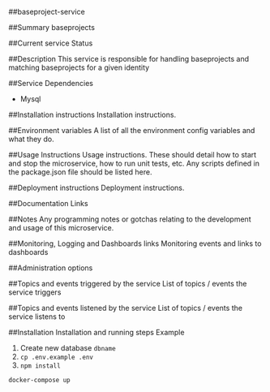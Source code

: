 ##baseproject-service

##Summary
baseprojects

##Current service Status

##Description
This service is responsible for handling baseprojects and matching baseprojects for a given identity

##Service Dependencies
- Mysql

##Installation instructions
Installation instructions.

##Environment variables
A list of all the environment config variables and what they do.

##Usage Instructions
Usage instructions.  These should detail how to start and stop the microservice, how to run unit tests, etc.  Any scripts defined in the package.json file should be listed here.

##Deployment instructions
Deployment instructions.

##Documentation Links

##Notes
Any programming notes or gotchas relating to the development and usage of this microservice.

##Monitoring, Logging and Dashboards links
Monitoring events and links to dashboards

##Administration options

##Topics and events triggered by the service
List of topics / events the service triggers

##Topics and events listened by the service
List of topics / events the service listens to


##Installation
Installation and running steps
Example
1. Create new database `dbname`
2. `cp .env.example .env`
3. `npm install`

```
docker-compose up
```
